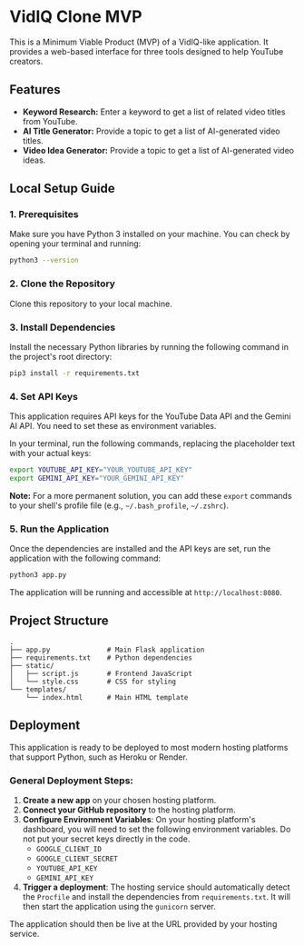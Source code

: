 # VidIQ Clone MVP

This is a Minimum Viable Product (MVP) of a VidIQ-like application. It provides a web-based interface for three tools designed to help YouTube creators.

## Features

- **Keyword Research:** Enter a keyword to get a list of related video titles from YouTube.
- **AI Title Generator:** Provide a topic to get a list of AI-generated video titles.
- **Video Idea Generator:** Provide a topic to get a list of AI-generated video ideas.

## Local Setup Guide

### 1. Prerequisites

Make sure you have Python 3 installed on your machine. You can check by opening your terminal and running:
```bash
python3 --version
```

### 2. Clone the Repository

Clone this repository to your local machine.

### 3. Install Dependencies

Install the necessary Python libraries by running the following command in the project's root directory:
```bash
pip3 install -r requirements.txt
```

### 4. Set API Keys

This application requires API keys for the YouTube Data API and the Gemini AI API. You need to set these as environment variables.

In your terminal, run the following commands, replacing the placeholder text with your actual keys:
```bash
export YOUTUBE_API_KEY="YOUR_YOUTUBE_API_KEY"
export GEMINI_API_KEY="YOUR_GEMINI_API_KEY"
```

**Note:** For a more permanent solution, you can add these `export` commands to your shell's profile file (e.g., `~/.bash_profile`, `~/.zshrc`).

### 5. Run the Application

Once the dependencies are installed and the API keys are set, run the application with the following command:
```bash
python3 app.py
```

The application will be running and accessible at `http://localhost:8080`.

## Project Structure
```
.
├── app.py              # Main Flask application
├── requirements.txt    # Python dependencies
├── static/
│   ├── script.js       # Frontend JavaScript
│   └── style.css       # CSS for styling
└── templates/
    └── index.html      # Main HTML template
```

## Deployment

This application is ready to be deployed to most modern hosting platforms that support Python, such as Heroku or Render.

### General Deployment Steps:

1.  **Create a new app** on your chosen hosting platform.
2.  **Connect your GitHub repository** to the hosting platform.
3.  **Configure Environment Variables**: On your hosting platform's dashboard, you will need to set the following environment variables. Do not put your secret keys directly in the code.
    *   `GOOGLE_CLIENT_ID`
    *   `GOOGLE_CLIENT_SECRET`
    *   `YOUTUBE_API_KEY`
    *   `GEMINI_API_KEY`
4.  **Trigger a deployment**: The hosting service should automatically detect the `Procfile` and install the dependencies from `requirements.txt`. It will then start the application using the `gunicorn` server.

The application should then be live at the URL provided by your hosting service.
